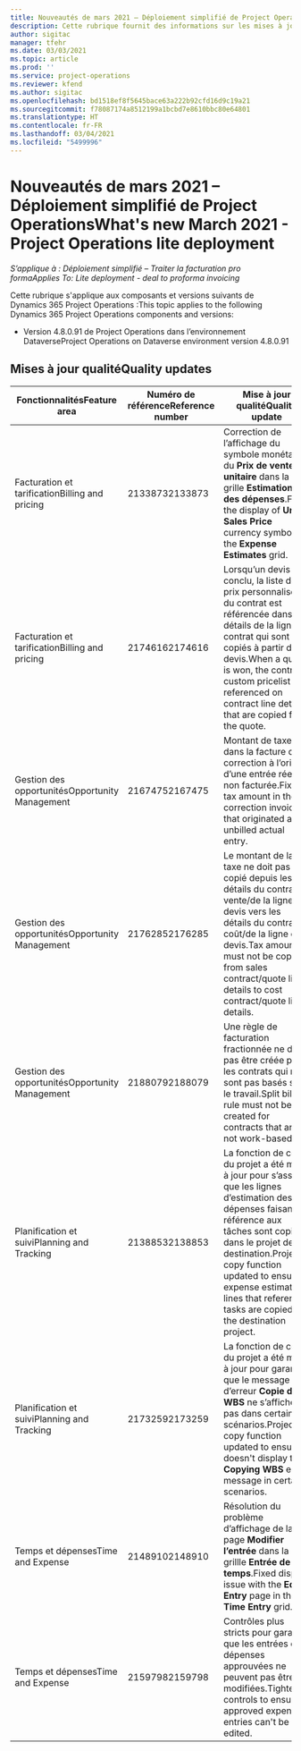 ```yaml
---
title: Nouveautés de mars 2021 – Déploiement simplifié de Project Operations
description: Cette rubrique fournit des informations sur les mises à jour qualité disponibles dans la version de mars 2021 du déploiement simplifié de Project Operations.
author: sigitac
manager: tfehr
ms.date: 03/03/2021
ms.topic: article
ms.prod: ''
ms.service: project-operations
ms.reviewer: kfend
ms.author: sigitac
ms.openlocfilehash: bd1518ef8f5645bace63a222b92cfd16d9c19a21
ms.sourcegitcommit: f78087174a8512199a1bcbd7e8610bbc80e64801
ms.translationtype: HT
ms.contentlocale: fr-FR
ms.lasthandoff: 03/04/2021
ms.locfileid: "5499996"
---
```

# <a name="whats-new-march-2021---project-operations-lite-deployment"></a><span data-ttu-id="c4043-103">Nouveautés de mars 2021 – Déploiement simplifié de Project Operations</span><span class="sxs-lookup"><span data-stu-id="c4043-103">What's new March 2021 - Project Operations lite deployment</span></span>

<span data-ttu-id="c4043-104">_S’applique à : Déploiement simplifié – Traiter la facturation pro forma_</span><span class="sxs-lookup"><span data-stu-id="c4043-104">_Applies To: Lite deployment - deal to proforma invoicing_</span></span>


<span data-ttu-id="c4043-105">Cette rubrique s'applique aux composants et versions suivants de Dynamics 365 Project Operations :</span><span class="sxs-lookup"><span data-stu-id="c4043-105">This topic applies to the following Dynamics 365 Project Operations components and versions:</span></span>

- <span data-ttu-id="c4043-106">Version 4.8.0.91 de Project Operations dans l’environnement Dataverse</span><span class="sxs-lookup"><span data-stu-id="c4043-106">Project Operations on Dataverse environment version 4.8.0.91</span></span> 

## <a name="quality-updates"></a><span data-ttu-id="c4043-107">Mises à jour qualité</span><span class="sxs-lookup"><span data-stu-id="c4043-107">Quality updates</span></span>

| <span data-ttu-id="c4043-108">**Fonctionnalités**</span><span class="sxs-lookup"><span data-stu-id="c4043-108">**Feature area**</span></span> | <span data-ttu-id="c4043-109">**Numéro de référence**</span><span class="sxs-lookup"><span data-stu-id="c4043-109">**Reference number**</span></span> | <span data-ttu-id="c4043-110">**Mise à jour qualité**</span><span class="sxs-lookup"><span data-stu-id="c4043-110">**Quality update**</span></span> |
| --- | --- | --- |
| <span data-ttu-id="c4043-111">Facturation et tarification</span><span class="sxs-lookup"><span data-stu-id="c4043-111">Billing and pricing</span></span> | <span data-ttu-id="c4043-112">2133873</span><span class="sxs-lookup"><span data-stu-id="c4043-112">2133873</span></span> | <span data-ttu-id="c4043-113">Correction de l’affichage du symbole monétaire du **Prix de vente unitaire** dans la grille **Estimations des dépenses**.</span><span class="sxs-lookup"><span data-stu-id="c4043-113">Fixed the display of **Unit Sales Price** currency symbol in the **Expense Estimates** grid.</span></span> |
| <span data-ttu-id="c4043-114">Facturation et tarification</span><span class="sxs-lookup"><span data-stu-id="c4043-114">Billing and pricing</span></span> | <span data-ttu-id="c4043-115">2174616</span><span class="sxs-lookup"><span data-stu-id="c4043-115">2174616</span></span> | <span data-ttu-id="c4043-116">Lorsqu’un devis est conclu, la liste de prix personnalisée du contrat est référencée dans les détails de la ligne du contrat qui sont copiés à partir du devis.</span><span class="sxs-lookup"><span data-stu-id="c4043-116">When a quote is won, the contract custom pricelist is referenced on contract line details that are copied from the quote.</span></span> |
| <span data-ttu-id="c4043-117">Gestion des opportunités</span><span class="sxs-lookup"><span data-stu-id="c4043-117">Opportunity Management</span></span> | <span data-ttu-id="c4043-118">2167475</span><span class="sxs-lookup"><span data-stu-id="c4043-118">2167475</span></span> | <span data-ttu-id="c4043-119">Montant de taxe fixe dans la facture de correction à l’origine d’une entrée réelle non facturée.</span><span class="sxs-lookup"><span data-stu-id="c4043-119">Fixed tax amount in the correction invoice that originated an unbilled actual entry.</span></span> |
| <span data-ttu-id="c4043-120">Gestion des opportunités</span><span class="sxs-lookup"><span data-stu-id="c4043-120">Opportunity Management</span></span> | <span data-ttu-id="c4043-121">2176285</span><span class="sxs-lookup"><span data-stu-id="c4043-121">2176285</span></span> | <span data-ttu-id="c4043-122">Le montant de la taxe ne doit pas être copié depuis les détails du contrat de vente/de la ligne de devis vers les détails du contrat de coût/de la ligne de devis.</span><span class="sxs-lookup"><span data-stu-id="c4043-122">Tax amount must not be copied from sales contract/quote line details to cost contract/quote line details.</span></span> |
| <span data-ttu-id="c4043-123">Gestion des opportunités</span><span class="sxs-lookup"><span data-stu-id="c4043-123">Opportunity Management</span></span> | <span data-ttu-id="c4043-124">2188079</span><span class="sxs-lookup"><span data-stu-id="c4043-124">2188079</span></span> | <span data-ttu-id="c4043-125">Une règle de facturation fractionnée ne doit pas être créée pour les contrats qui ne sont pas basés sur le travail.</span><span class="sxs-lookup"><span data-stu-id="c4043-125">Split billing rule must not be created for contracts that are not work-based.</span></span> |
| <span data-ttu-id="c4043-126">Planification et suivi</span><span class="sxs-lookup"><span data-stu-id="c4043-126">Planning and Tracking</span></span> | <span data-ttu-id="c4043-127">2138853</span><span class="sxs-lookup"><span data-stu-id="c4043-127">2138853</span></span> | <span data-ttu-id="c4043-128">La fonction de copie du projet a été mise à jour pour s’assurer que les lignes d’estimation des dépenses faisant référence aux tâches sont copiées dans le projet de destination.</span><span class="sxs-lookup"><span data-stu-id="c4043-128">Project copy function updated to ensure expense estimate lines that reference tasks are copied to the destination project.</span></span> |
| <span data-ttu-id="c4043-129">Planification et suivi</span><span class="sxs-lookup"><span data-stu-id="c4043-129">Planning and Tracking</span></span> | <span data-ttu-id="c4043-130">2173259</span><span class="sxs-lookup"><span data-stu-id="c4043-130">2173259</span></span> | <span data-ttu-id="c4043-131">La fonction de copie du projet a été mise à jour pour garantir que le message d’erreur **Copie de WBS** ne s’affiche pas dans certains scénarios.</span><span class="sxs-lookup"><span data-stu-id="c4043-131">Project copy function updated to ensure it doesn't display the **Copying WBS** error message in certain scenarios.</span></span> |
| <span data-ttu-id="c4043-132">Temps et dépenses</span><span class="sxs-lookup"><span data-stu-id="c4043-132">Time and Expense</span></span> | <span data-ttu-id="c4043-133">2148910</span><span class="sxs-lookup"><span data-stu-id="c4043-133">2148910</span></span> | <span data-ttu-id="c4043-134">Résolution du problème d’affichage de la page **Modifier l’entrée** dans la grillle **Entrée de temps**.</span><span class="sxs-lookup"><span data-stu-id="c4043-134">Fixed display issue with the **Edit Entry** page in the **Time Entry** grid.</span></span> |
| <span data-ttu-id="c4043-135">Temps et dépenses</span><span class="sxs-lookup"><span data-stu-id="c4043-135">Time and Expense</span></span> | <span data-ttu-id="c4043-136">2159798</span><span class="sxs-lookup"><span data-stu-id="c4043-136">2159798</span></span> | <span data-ttu-id="c4043-137">Contrôles plus stricts pour garantir que les entrées de dépenses approuvées ne peuvent pas être modifiées.</span><span class="sxs-lookup"><span data-stu-id="c4043-137">Tightened controls to ensure approved expense entries can't be edited.</span></span> |


